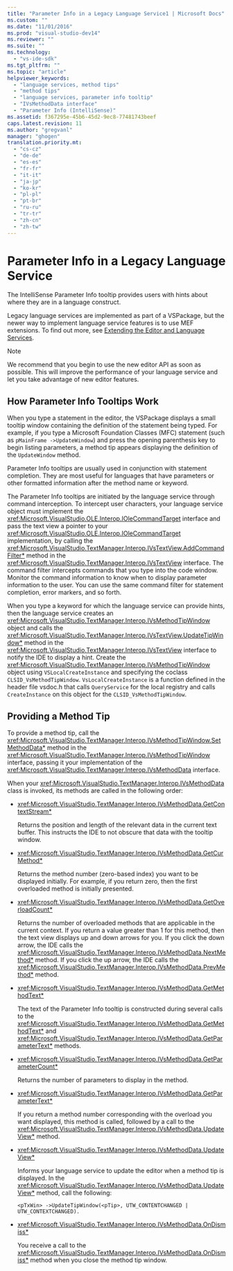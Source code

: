 ```yaml
---
title: "Parameter Info in a Legacy Language Service1 | Microsoft Docs"
ms.custom: ""
ms.date: "11/01/2016"
ms.prod: "visual-studio-dev14"
ms.reviewer: ""
ms.suite: ""
ms.technology: 
  - "vs-ide-sdk"
ms.tgt_pltfrm: ""
ms.topic: "article"
helpviewer_keywords: 
  - "language services, method tips"
  - "method tips"
  - "language services, parameter info tooltip"
  - "IVsMethodData interface"
  - "Parameter Info (IntelliSense)"
ms.assetid: f367295e-45b6-45d2-9ec8-77481743beef
caps.latest.revision: 11
ms.author: "gregvanl"
manager: "ghogen"
translation.priority.mt: 
  - "cs-cz"
  - "de-de"
  - "es-es"
  - "fr-fr"
  - "it-it"
  - "ja-jp"
  - "ko-kr"
  - "pl-pl"
  - "pt-br"
  - "ru-ru"
  - "tr-tr"
  - "zh-cn"
  - "zh-tw"
---
```

# Parameter Info in a Legacy Language Service
The IntelliSense Parameter Info tooltip provides users with hints about where they are in a language construct.  
  
 Legacy language services are implemented as part of a VSPackage, but the newer way to implement language service features is to use MEF extensions. To find out more, see [Extending the Editor and Language Services](../../extensibility/extending-the-editor-and-language-services.md).  
  
> [!NOTE]
>  We recommend that you begin to use the new editor API as soon as possible. This will improve the performance of your language service and let you take advantage of new editor features.  
  
## How Parameter Info Tooltips Work  
 When you type a statement in the editor, the VSPackage displays a small tooltip window containing the definition of the statement being typed. For example, if you type a Microsoft Foundation Classes (MFC) statement (such as `pMainFrame ->UpdateWindow`) and press the opening parenthesis key to begin listing parameters, a method tip appears displaying the definition of the `UpdateWindow` method.  
  
 Parameter Info tooltips are usually used in conjunction with statement completion. They are most useful for languages that have parameters or other formatted information after the method name or keyword.  
  
 The Parameter Info tooltips are initiated by the language service through command interception. To intercept user characters, your language service object must implement the <xref:Microsoft.VisualStudio.OLE.Interop.IOleCommandTarget> interface and pass the text view a pointer to your <xref:Microsoft.VisualStudio.OLE.Interop.IOleCommandTarget> implementation, by calling the <xref:Microsoft.VisualStudio.TextManager.Interop.IVsTextView.AddCommandFilter*> method in the <xref:Microsoft.VisualStudio.TextManager.Interop.IVsTextView> interface. The command filter intercepts commands that you type into the code window. Monitor the command information to know when to display parameter information to the user. You can use the same command filter for statement completion, error markers, and so forth.  
  
 When you type a keyword for which the language service can provide hints, then the language service creates an <xref:Microsoft.VisualStudio.TextManager.Interop.IVsMethodTipWindow> object and calls the <xref:Microsoft.VisualStudio.TextManager.Interop.IVsTextView.UpdateTipWindow*> method in the <xref:Microsoft.VisualStudio.TextManager.Interop.IVsTextView> interface to notify the IDE to display a hint. Create the <xref:Microsoft.VisualStudio.TextManager.Interop.IVsMethodTipWindow> object using `VSLocalCreateInstance` and specifying the coclass `CLSID_VsMethodTipWindow`. `VsLocalCreateInstance` is a function defined in the header file vsdoc.h that calls `QueryService` for the local registry and calls `CreateInstance` on this object for the `CLSID_VsMethodTipWindow`.  
  
## Providing a Method Tip  
 To provide a method tip, call the <xref:Microsoft.VisualStudio.TextManager.Interop.IVsMethodTipWindow.SetMethodData*> method in the <xref:Microsoft.VisualStudio.TextManager.Interop.IVsMethodTipWindow> interface, passing it your implementation of the <xref:Microsoft.VisualStudio.TextManager.Interop.IVsMethodData> interface.  
  
 When your <xref:Microsoft.VisualStudio.TextManager.Interop.IVsMethodData> class is invoked, its methods are called in the following order:  
  
-   <xref:Microsoft.VisualStudio.TextManager.Interop.IVsMethodData.GetContextStream*>  
  
     Returns the position and length of the relevant data in the current text buffer. This instructs the IDE to not obscure that data with the tooltip window.  
  
-   <xref:Microsoft.VisualStudio.TextManager.Interop.IVsMethodData.GetCurMethod*>  
  
     Returns the method number (zero-based index) you want to be displayed initially. For example, if you return zero, then the first overloaded method is initially presented.  
  
-   <xref:Microsoft.VisualStudio.TextManager.Interop.IVsMethodData.GetOverloadCount*>  
  
     Returns the number of overloaded methods that are applicable in the current context. If you return a value greater than 1 for this method, then the text view displays up and down arrows for you. If you click the down arrow, the IDE calls the <xref:Microsoft.VisualStudio.TextManager.Interop.IVsMethodData.NextMethod*> method. If you click the up arrow, the IDE calls the <xref:Microsoft.VisualStudio.TextManager.Interop.IVsMethodData.PrevMethod*> method.  
  
-   <xref:Microsoft.VisualStudio.TextManager.Interop.IVsMethodData.GetMethodText*>  
  
     The text of the Parameter Info tooltip is constructed during several calls to the <xref:Microsoft.VisualStudio.TextManager.Interop.IVsMethodData.GetMethodText*> and <xref:Microsoft.VisualStudio.TextManager.Interop.IVsMethodData.GetParameterText*> methods.  
  
-   <xref:Microsoft.VisualStudio.TextManager.Interop.IVsMethodData.GetParameterCount*>  
  
     Returns the number of parameters to display in the method.  
  
-   <xref:Microsoft.VisualStudio.TextManager.Interop.IVsMethodData.GetParameterText*>  
  
     If you return a method number corresponding with the overload you want displayed, this method is called, followed by a call to the <xref:Microsoft.VisualStudio.TextManager.Interop.IVsMethodData.UpdateView*> method.  
  
-   <xref:Microsoft.VisualStudio.TextManager.Interop.IVsMethodData.UpdateView*>  
  
     Informs your language service to update the editor when a method tip is displayed. In the <xref:Microsoft.VisualStudio.TextManager.Interop.IVsMethodData.UpdateView*> method, call the following:  
  
    ```  
    <pTxWin> ->UpdateTipWindow(<pTip>, UTW_CONTENTCHANGED | UTW_CONTEXTCHANGED).  
    ```  
  
-   <xref:Microsoft.VisualStudio.TextManager.Interop.IVsMethodData.OnDismiss*>  
  
     You receive a call to the <xref:Microsoft.VisualStudio.TextManager.Interop.IVsMethodData.OnDismiss*> method when you close the method tip window.
